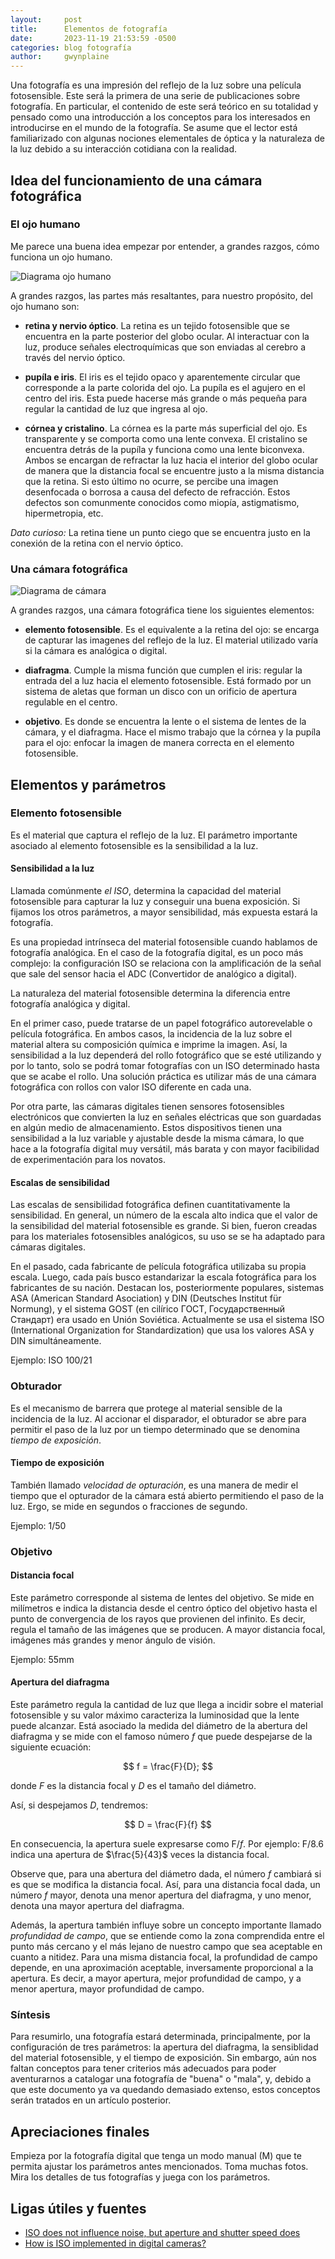 ```yaml
---
layout:     post
title:      Elementos de fotografía
date:       2023-11-19 21:53:59 -0500
categories: blog fotografía
author:     gwynplaine
---
```


Una fotografía es una impresión del reflejo de la luz sobre una película 
fotosensible. Este será la primera de una serie de publicaciones sobre 
fotografía. En particular, el contenido de este será teórico en su totalidad y 
pensado como una introducción a los conceptos para los interesados en introducirse 
en el mundo de la fotografía. 
Se asume que el lector está familiarizado con algunas nociones elementales de 
óptica y la naturaleza de la luz debido a su interacción cotidiana con la 
realidad.


## Idea del funcionamiento de una cámara fotográfica

### El ojo humano

Me parece una buena idea empezar por entender, a grandes razgos, cómo funciona 
un ojo humano.

![Diagrama ojo humano](/assets/img/edf/diagram-ojo.png)


A grandes razgos, las partes más resaltantes, para nuestro propósito, del ojo 
humano son:
+ **retina y nervio óptico**. La retina es un tejido fotosensible que se 
encuentra en la parte posterior del globo ocular. Al interactuar con la luz, 
produce señales electroquímicas que son enviadas al cerebro a través del nervio 
óptico.

+ **pupíla e iris**. El iris es el tejido opaco y aparentemente circular que 
corresponde a la parte colorida del ojo. La pupíla es el agujero en el centro 
del iris. Esta puede hacerse más grande o más pequeña para regular la cantidad 
de luz que ingresa al ojo.

+ **córnea y cristalino**. La córnea es la parte más superficial del ojo. Es 
transparente y se comporta como una lente convexa. El cristalino se encuentra 
detrás de la pupíla y funciona como una lente biconvexa. Ambos se encargan de 
refractar la luz hacia el interior del globo ocular de manera que la distancia 
focal se encuentre justo a la misma distancia que la retina. Si esto último no 
ocurre, se percibe una imagen desenfocada o borrosa a causa del defecto de 
refracción. Estos defectos son comunmente conocidos como miopía, astigmatismo, 
hipermetropia, etc.


_Dato curioso:_ La retina tiene un punto ciego que se encuentra justo en la 
conexión de la retina con el nervio óptico.

### Una cámara fotográfica

![Diagrama de cámara](/assets/img/edf/diagram-camara.png)

A grandes razgos, una cámara fotográfica tiene los siguientes elementos:

+ **elemento fotosensible**. Es el equivalente a la retina del ojo: se encarga 
de capturar las imagenes del reflejo de la luz. El material utilizado varía si 
la cámara es analógica o digital. 

+ **diafragma**. Cumple la misma función que cumplen el iris: 
regular la entrada del a luz hacia el elemento fotosensible. Está formado por un 
sistema de aletas que forman un disco con un orificio de apertura regulable en el 
centro.

+ **objetivo**. Es donde se encuentra la lente o el sistema de lentes de la 
cámara, y el diafragma. Hace el mismo trabajo que la córnea y la pupíla para el 
ojo: enfocar la imagen de manera correcta en el elemento fotosensible.

## Elementos y parámetros

### Elemento fotosensible

Es el material que captura el reflejo de la luz. El parámetro importante asociado 
al elemento fotosensible es la sensibilidad a la luz.

#### Sensibilidad a la luz

Llamada comúnmente _el ISO_, determina la capacidad del material fotosensible para 
capturar la luz y conseguir una buena exposición. Si fijamos los otros parámetros, 
a mayor sensibilidad, más expuesta estará la fotografía.

Es una propiedad intrínseca del material fotosensible  cuando hablamos de 
fotografía analógica. En el caso de la fotografía digital, es  un poco más 
complejo: la configuración ISO se relaciona con la amplificación de la señal 
que sale del sensor hacia el ADC (Convertidor de analógico a digital).

La naturaleza del material fotosensible determina la diferencia entre fotografía 
analógica y digital.

En el primer caso, puede tratarse de un papel fotográfico autorevelable o película fotográfica. En ambos casos, la incidencia de la luz sobre el material altera su composición química e imprime la imagen. Así, la sensibilidad a la luz dependerá del rollo fotográfico que se esté utilizando y por lo tanto, solo se podrá tomar fotografías con un ISO determinado hasta que se acabe el rollo. Una solución práctica es utilizar más de una cámara fotográfica con rollos con valor ISO diferente en cada una.

Por otra parte, las cámaras digitales tienen sensores fotosensibles electrónicos que convierten la luz en señales eléctricas que son guardadas en algún medio de almacenamiento. Estos dispositivos tienen una sensibilidad a la luz variable y ajustable desde la misma cámara, lo que hace a la fotografía digital muy versátil, más barata y con mayor facibilidad de experimentación para los novatos.

#### Escalas de sensibilidad
Las escalas de sensibilidad fotográfica definen cuantitativamente la sensibilidad. 
En general, un número de la escala alto indica que el valor de la sensibilidad del 
material fotosensible es grande.
Si bien, fueron creadas para los materiales fotosensibles analógicos, su uso se 
se ha adaptado para cámaras digitales.

En el pasado, cada fabricante de película fotográfica utilizaba su propia escala. 
Luego, cada país busco estandarizar la escala fotográfica para los fabricantes de 
su nación. Destacan los, posteriormente populares, sistemas ASA (American Standard 
Asociation) y DIN (Deutsches Institut für Normung), y el sistema GOST (en cilírico 
ГОСТ, Государственный Стандарт) era usado en Unión Soviética. Actualmente se usa 
el sistema ISO (International Organization for Standardization) que usa los valores 
ASA y DIN simultáneamente.

Ejemplo: ISO 100/21

### Obturador
Es el mecanismo de barrera que protege al material sensible de la incidencia de 
la luz. Al accionar el disparador, el obturador se abre para permitir el paso de 
la luz por un tiempo determinado que se denomina _tiempo de exposición_.

#### Tiempo de exposición
También llamado _velocidad de opturación_, es una manera de medir el tiempo que 
el opturador de la cámara está abierto permitiendo el paso de la luz. Ergo, se 
mide en segundos o fracciones de segundo.

Ejemplo: 1/50

### Objetivo
#### Distancia focal
Este parámetro corresponde al sistema de lentes del objetivo. Se mide en 
milímetros e indica la distancia desde el centro óptico del objetivo hasta el 
punto de convergencia de los rayos que provienen del infinito. Es decir, regula 
el tamaño de las imágenes que se producen. A mayor distancia focal, imágenes más 
grandes y menor ángulo de visión.

Ejemplo: 55mm

#### Apertura del diafragma
Este parámetro regula la cantidad de luz que llega a incidir sobre el material 
fotosensible y su valor máximo caracteriza la luminosidad que la lente puede 
alcanzar. Está asociado la medida del diámetro de la abertura del diafragma y 
se mide con el famoso número _f_ que puede despejarse de la siguiente ecuación:

$$
f = \frac{F}{D};
$$

donde $F$ es la distancia focal y $D$ es el tamaño del diámetro.

Así, si despejamos $D$, tendremos:

$$
D = \frac{F}{f}
$$

En consecuencia, la apertura suele expresarse como F/_f_. Por ejemplo: F/8.6 
indica una apertura de $\frac{5}{43}$ veces la distancia focal. 

Observe que, para una abertura del diámetro dada, el número _f_ cambiará si es 
que se modifica la distancia focal.
Así, para una distancia focal dada, un número _f_ mayor, denota una menor 
apertura del diafragma, y uno menor, denota una mayor apertura del diafragma.

Además, la apertura también influye sobre un concepto importante llamado 
_profundidad de campo_, que se entiende como la zona comprendida entre el punto 
más cercano y el más lejano de nuestro campo que sea aceptable en cuanto a 
nitidez. Para una misma distancia focal, la profundidad de campo depende, en una 
aproximación aceptable, inversamente proporcional a la apertura. Es decir, a 
mayor apertura, mejor profundidad de campo, y a menor apertura, mayor profundidad 
de campo.

### Síntesis
Para resumirlo, una fotografía estará determinada, principalmente, por la 
configuración de tres parámetros: la apertura del diafragma, la sensiblidad 
del material fotosensible, y el tiempo de exposición. 
Sin embargo, aún nos faltan conceptos para tener criterios más adecuados para 
poder aventurarnos a catalogar una fotografía de "buena" o "mala", y, debido a 
que este documento ya va quedando demasiado extenso, estos conceptos serán 
tratados en un artículo posterior.

## Apreciaciones finales
Empieza por la fotografía digital que tenga un modo manual (M) que te permita 
ajustar los parámetros antes mencionados. Toma muchas fotos. Mira los detalles 
de tus fotografías y juega con los parámetros.

## Ligas útiles y fuentes

+ [ISO does not influence noise, but aperture and shutter speed does](https://www.dpreview.com/forums/thread/4134491)
+ [How is ISO implemented in digital cameras?](https://www.quora.com/How-is-ISO-implemented-in-digital-cameras)